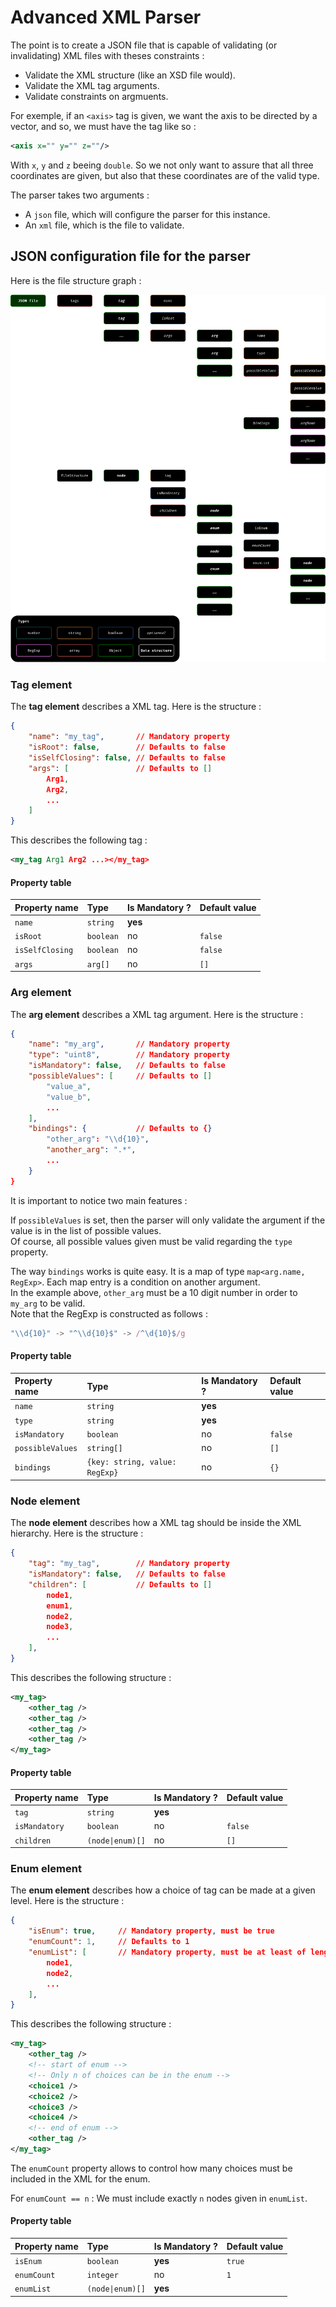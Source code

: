 # Advanced XML Parser

The point is to create a JSON file that is capable of validating (or invalidating) XML files with theses constraints :
- Validate the XML structure (like an XSD file would).
- Validate the XML tag arguments.
- Validate constraints on argmuents.

For exemple, if an ``<axis>`` tag is given, we want the axis to be directed by a vector, and so, we must have the tag like so :
```xml
<axis x="" y="" z=""/>
```
With `x`, `y` and `z` beeing `double`. So we not only want to assure that all three coordinates are given, but also that these coordinates are of the valid type.

The parser takes two arguments :
- A `json` file, which will configure the parser for this instance.
- An `xml` file, which is the file to validate.

## JSON configuration file for the parser

Here is the file structure graph :

<img src="JSON Structure.png" alt="File structure graph">

### Tag element

The **tag element** describes a XML tag. Here is the structure :
```json
{
    "name": "my_tag",       // Mandatory property
    "isRoot": false,        // Defaults to false
    "isSelfClosing": false, // Defaults to false
    "args": [               // Defaults to []
        Arg1,
        Arg2,
        ...
    ]
}
```

This describes the following tag :
```xml
<my_tag Arg1 Arg2 ...></my_tag>
```

#### Property table

|Property name|Type|Is Mandatory ?|Default value|
|:-|:-|:-|:-|
|``name``|``string``|**yes**||
|``isRoot``|``boolean``|no|``false``|
|``isSelfClosing``|``boolean``|no|``false``|
|``args``|``arg[]``|no|``[]``|

### Arg element

The **arg element** describes a XML tag argument. Here is the structure :
```json
{
    "name": "my_arg",       // Mandatory property
    "type": "uint8",        // Mandatory property
    "isMandatory": false,   // Defaults to false
    "possibleValues": [     // Defaults to []
        "value_a",
        "value_b",
        ...
    ], 
    "bindings": {           // Defaults to {}
        "other_arg": "\\d{10}",
        "another_arg": ".*",
        ...
    }
}
```

It is important to notice two main features :

If ``possibleValues`` is set, then the parser will only validate the argument if the value is in the list of possible values. <br/>
Of course, all possible values given must be valid regarding the ``type`` property.

The way ``bindings`` works is quite easy. It is a map of type ``map<arg.name, RegExp>``. Each map entry is a condition on another argument. <br/>
In the example above, ``other_arg`` must be a 10 digit number in order to ``my_arg`` to be valid. <br/>
Note that the RegExp is constructed as follows :
```js
"\\d{10}" -> "^\\d{10}$" -> /^\d{10}$/g
``` 

#### Property table

|Property name|Type|Is Mandatory ?|Default value|
|:-|:-|:-|:-|
|``name``|``string``|**yes**||
|``type``|``string``|**yes**||
|``isMandatory``|``boolean``|no|``false``|
|``possibleValues``|``string[]``|no|``[]``|
|``bindings``|``{key: string, value: RegExp}``|no|``{}``|

### Node element

The **node element** describes how a XML tag should be inside the XML hierarchy. Here is the structure :
```json
{
    "tag": "my_tag",        // Mandatory property
    "isMandatory": false,   // Defaults to false
    "children": [           // Defaults to []
        node1,
        enum1,
        node2,
        node3,
        ...
    ],
}
```

This describes the following structure :
```xml
<my_tag>
    <other_tag />
    <other_tag />
    <other_tag />
    <other_tag />
</my_tag>
```

#### Property table

|Property name|Type|Is Mandatory ?|Default value|
|:-|:-|:-|:-|
|``tag``|``string``|**yes**||
|``isMandatory``|``boolean``|no|``false``|
|``children``|``(node\|enum)[]``|no|``[]``|

### Enum element

The **enum element** describes how a choice of tag can be made at a given level. Here is the structure :
```json
{
    "isEnum": true,     // Mandatory property, must be true
    "enumCount": 1,     // Defaults to 1
    "enumList": [       // Mandatory property, must be at least of length 2
        node1,
        node2,
        ...
    ],
}
```

This describes the following structure :
```xml
<my_tag>
    <other_tag />
    <!-- start of enum -->
    <!-- Only n of choices can be in the enum -->
    <choice1 />
    <choice2 />
    <choice3 />
    <choice4 />
    <!-- end of enum -->
    <other_tag />
</my_tag>
```

The ``enumCount`` property allows to control how many choices must be included in the XML for the enum.

For ``enumCount == n`` : We must include exactly ``n`` nodes given in ``enumList``. 

#### Property table

|Property name|Type|Is Mandatory ?|Default value|
|:-|:-|:-|:-|
|``isEnum``|``boolean``|**yes**|``true``|
|``enumCount``|``integer``|no|``1``|
|``enumList``|``(node\|enum)[]``|**yes**||